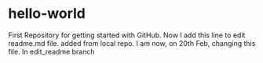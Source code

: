 # hello-world
First Repository for getting started with GitHub.
Now I add this line to edit readme.md file.
added from local repo.
I am now, on 20th Feb, changing this file.
In edit_readme branch
